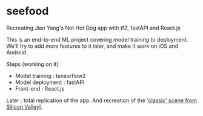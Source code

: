 # seefood
Recreating Jian Yang's Not Hot Dog app with tf2, fastAPI and React.js

This is an end-to-end ML project covering model training to deployment. We'll try to add more features to it later, and make it work on iOS and Android. 

Steps (working on it)
 - Model training : tensorflow2
 - Model deployment : fastAPI
 - Front-end : React.js

Later : total replication of the app. And recreation of the ['classic' scene from Silicon Valley!](https://www.youtube.com/watch?v=ACmydtFDTGs).
